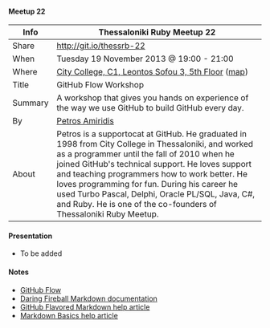 #### Meetup 22

| Info         | Thessaloniki Ruby Meetup 22 |
| ------------ | --------------------------- |
| Share        | http://git.io/thessrb-22 |
| When         | Tuesday 19 November 2013 @ 19:00 - 21:00 |
| Where        | [City College, C1, Leontos Sofou 3, 5th Floor](http://tinyurl.com/ldpoy8s) ([map](http://goo.gl/maps/Qec7e)) |
| Title        | GitHub Flow Workshop |
| Summary      | A workshop that gives you hands on experience of the way we use GitHub to build GitHub every day. |
| By           | [Petros Amiridis](https://github.com/petros) |
| About        | Petros is a supportocat at GitHub. He graduated in 1998 from City College in Thessaloniki, and worked as a programmer until the fall of 2010 when he joined GitHub's technical support. He loves support and teaching programmers how to work better. He loves programming for fun. During his career he used Turbo Pascal, Delphi, Oracle PL/SQL, Java, C#, and Ruby. He is one of the co-founders of Thessaloniki Ruby Meetup. |

#### Presentation

* To be added

#### Notes

* [GitHub Flow](http://scottchacon.com/2011/08/31/github-flow.html)
* [Daring Fireball Markdown
  documentation](http://daringfireball.net/projects/markdown/)
* [GitHub Flavored Markdown help
  article](https://help.github.com/articles/github-flavored-markdown)
* [Markdown Basics help
  article](https://help.github.com/articles/markdown-basics)
